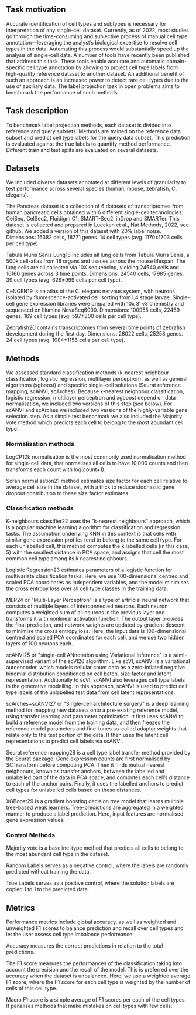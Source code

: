 ## Task motivation

Accurate identification of cell types and subtypes is necessary for interpretation of any single-cell dataset. Currently, as of 2022, most studies go through the time-consuming and subjective process of manual cell type annotation—leveraging the analyst’s biological expertise to resolve cell types in the data. Automating this process would substantially speed up the analysis of single-cell data. A number of tools have recently been published that address this task. These tools enable accurate and automatic domain-specific cell type annotation by allowing to project cell type labels from high-quality reference dataset to another dataset. An additional benefit of such an approach is an increased power to detect rare cell types due to the use of auxiliary data. The label projection task in open problems aims to benchmark the performance of such methods.

## Task description

To benchmark label projection methods, each dataset is divided into reference and query subsets. Methods are trained on the reference data subset and predict cell type labels for the query data subset. This prediction is evaluated against the true labels to quantify method performance. Different train and test splits are evaluated on several datasets.

## Datasets

We included diverse datasets annotated at different levels of granularity to test performance across several species (human, mouse, zebrafish, C. elegans).

The Pancreas dataset is a collection of 6 datasets of transcriptomes from human pancreatic cells obtained with 6 different single-cell technologies: CelSeq, CelSeq2, Fluidigm C1, SMART-Seq2, inDrop and SMARTer. This dataset is collected and prepared in Luecken et al., Nat Methods, 2022, see github. We added a version of this dataset with 20% label noise. Dimensions: 16382 cells, 18771 genes. 14 cell types (avg. 1170±1703 cells per cell type).

Tabula Muris Senis Lung18 includes all lung cells from Tabula Muris Senis, a 500k cell-atlas from 18 organs and tissues across the mouse lifespan. The lung cells are all collected via 10X sequencing, yielding 24540 cells and 16160 genes across 3 time points. Dimensions: 24540 cells, 17985 genes. 39 cell types (avg. 629±999 cells per cell type).

CeNGEN19 is an atlas of the C. elegans nervous system, with neurons isolated by fluorescence-activated cell sorting from L4 stage larvae. Single-cell gene expression libraries were prepared with 10x 3’ v3 chemistry and sequenced on Illumina NovaSeq6000. Dimensions: 100955 cells, 22469 genes. 169 cell types (avg. 597±800 cells per cell type).

Zebrafish20 contains transcriptomes from several time points of zebrafish development during the first day. Dimensions: 26022 cells, 25258 genes. 24 cell types (avg. 1084±1156 cells per cell type).

## Methods

We assessed standard classification methods (k-nearest neighbour classification, logistic regression, multilayer perceptron), as well as general algorithms (xgboost) and specific single-cell solutions (Seurat reference mapping, scANVI, scArches). Because k-nearest neighbour classification, logistic regression, multilayer perceptron and xgboost depend on data normalisation, we included two versions of this step (see below). For scANVI and scArches we included two versions of the highly-variable gene selection step. As a simple test benchmark we also included the Majority vote method which predicts each cell to belong to the most abundant cell type.

### Normalisation methods

LogCP10k normalisation is the most commonly used normalisation method for single-cell data, that normalises all cells to have 10,000 counts and then transforms each count with log(count+1).

Scran normalisation21 method estimates size factor for each cell relative to average cell size in the dataset, with a trick to reduce stochastic gene dropout contribution to these size factor estimates.

### Classification methods

K-neighbours classifier22 uses the "k-nearest neighbours" approach, which is a popular machine learning algorithm for classification and regression tasks. The assumption underlying KNN in this context is that cells with similar gene expression profiles tend to belong to the same cell type. For each unlabelled cell, this method computes the k labelled cells (in this case, 5) with the smallest distance in PCA space, and assigns that cell the most common cell type among its k nearest neighbours.

Logistic Regression23 estimates parameters of a logistic function for multivariate classification tasks. Here, we use 100-dimensional centred and scaled PCA coordinates as independent variables, and the model minimises the cross entropy loss over all cell type classes in the training data. 


MLP24 or "Multi-Layer Perceptron" is a type of artificial neural network that consists of multiple layers of interconnected neurons. Each neuron computes a weighted sum of all neurons in the previous layer and transforms it with nonlinear activation function. The output layer provides the final prediction, and network weights are updated by gradient descent to minimise the cross entropy loss. Here, the input data is 100-dimensional centred and scaled PCA coordinates for each cell, and we use two hidden layers of 100 neurons each.

scANVI25 or "single-cell ANnotation using Variational Inference" is a semi-supervised variant of the scVI26 algorithm. Like scVI, scANVI is a variational autoencoder, which models cellular count data as a zero-inflated negative binomial distribution conditioned on cell batch, size factor and latent representation. Additionally to scVI, scANVI also leverages cell type labels in the generative modelling. In this approach, scANVI is used to predict cell type labels of the unlabelled test data from cell latent representations.

scArches+scANVI27 or "Single-cell architecture surgery" is a deep learning method for mapping new datasets onto a pre-existing reference model, using transfer learning and parameter optimization. It first uses scANVI to build a reference model from the training data, and then freezes the reference model parameters and fine-tunes so-called adaptor weights that relate only to the test portion of the data. It then uses the latent cell representations to predict cell labels via scANVI.

Seurat reference mapping28 is a cell type label transfer method provided by the Seurat package. Gene expression counts are first normalised by SCTransform before computing PCA. Then it finds mutual nearest neighbours, known as transfer anchors, between the labelled and unlabelled part of the data in PCA space, and computes each cell’s distance to each of the anchor pairs. Finally, it uses the labelled anchors to predict cell types for unlabelled cells based on these distances.

XGBoost29 is a gradient boosting decision tree model that learns multiple tree-based weak learners. Tree-predictions are aggregated in a weighted manner to produce a label prediction. Here, input features are normalised gene expression values.

### Control Methods

Majority vote is a baseline-type method that predicts all cells to belong to the most abundant cell type in the dataset.

Random Labels serves as a negative control, where the labels are randomly predicted without training the data.

True Labels serves as a positive control, where the solution labels are copied 1 to 1 to the predicted data.

## Metrics

Performance metrics include global accuracy, as well as weighted and unweighted F1 scores to balance prediction and recall over cell types and let the user assess cell type imbalance performance.

Accuracy measures the correct predictions in relation to the total predictions.

The F1 score measures the performances of the classification taking into account the precision and the recall of the model. This is preferred over the accuracy when the dataset is unbalanced. Here, we use a weighted average F1 score, where the F1 score for each cell type is weighted by the number of cells of this cell type.

Macro F1 score is a simple average of F1 scores per each of the cell types. It penalises methods that make mistakes on cell types with few cells.
